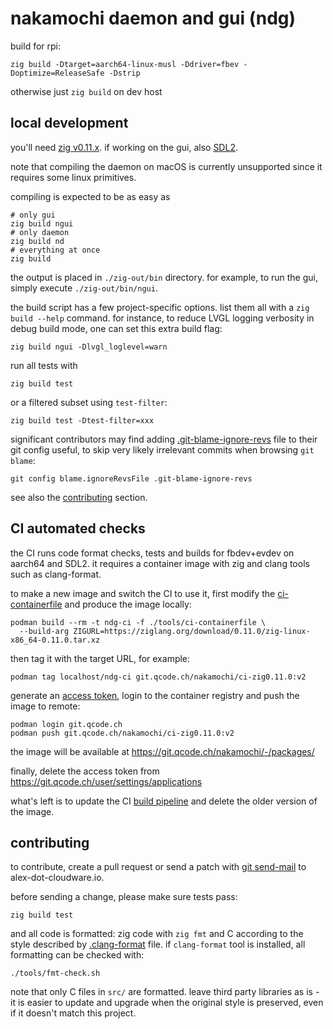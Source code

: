 # nakamochi daemon and gui (ndg)

build for rpi:

    zig build -Dtarget=aarch64-linux-musl -Ddriver=fbev -Doptimize=ReleaseSafe -Dstrip

otherwise just `zig build` on dev host

## local development

you'll need [zig v0.11.x](https://ziglang.org/download/).
if working on the gui, also [SDL2](https://www.libsdl.org/).

note that compiling the daemon on macOS is currently unsupported since
it requires some linux primitives.

compiling is expected to be as easy as

    # only gui
    zig build ngui
    # only daemon
    zig build nd
    # everything at once
    zig build

the output is placed in `./zig-out/bin` directory. for example, to run the gui,
simply execute `./zig-out/bin/ngui`.

the build script has a few project-specific options. list them all with
a `zig build --help` command. for instance, to reduce LVGL logging verbosity in
debug build mode, one can set this extra build flag:

    zig build ngui -Dlvgl_loglevel=warn

run all tests with

    zig build test

or a filtered subset using `test-filter`:

    zig build test -Dtest-filter=xxx

significant contributors may find adding [.git-blame-ignore-revs](.git-blame-ignore-revs)
file to their git config useful, to skip very likely irrelevant commits
when browsing `git blame`:

    git config blame.ignoreRevsFile .git-blame-ignore-revs

see also the [contributing](#contributing) section.

## CI automated checks

the CI runs code format checks, tests and builds for fbdev+evdev on aarch64
and SDL2. it requires a container image with zig and clang tools such as
clang-format.

to make a new image and switch the CI to use it, first modify the
[ci-containerfile](tools/ci-containerfile) and produce the image locally:

    podman build --rm -t ndg-ci -f ./tools/ci-containerfile \
      --build-arg ZIGURL=https://ziglang.org/download/0.11.0/zig-linux-x86_64-0.11.0.tar.xz

then tag it with the target URL, for example:

    podman tag localhost/ndg-ci git.qcode.ch/nakamochi/ci-zig0.11.0:v2

generate an [access token](https://git.qcode.ch/user/settings/applications),
login to the container registry and push the image to remote:

    podman login git.qcode.ch
    podman push git.qcode.ch/nakamochi/ci-zig0.11.0:v2

the image will be available at
https://git.qcode.ch/nakamochi/-/packages/

finally, delete the access token from
https://git.qcode.ch/user/settings/applications

what's left is to update the CI [build pipeline](.woodpecker.yml) and delete
the older version of the image.

## contributing

to contribute, create a pull request or send a patch with
[git send-mail](https://git-scm.com/docs/git-send-email) to alex-dot-cloudware.io.

before sending a change, please make sure tests pass:

    zig build test

and all code is formatted: zig code with `zig fmt` and C according to the
style described by [.clang-format](.clang-format) file. if `clang-format` tool
is installed, all formatting can be checked with:

    ./tools/fmt-check.sh

note that only C files in `src/` are formatted.
leave third party libraries as is - it is easier to update and upgrade when
the original style is preserved, even if it doesn't match this project.
